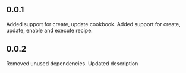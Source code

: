 ## 0.0.1

Added support for create, update cookbook.
Added support for create, update, enable and execute recipe.

## 0.0.2
Removed unused dependencies.
Updated description
